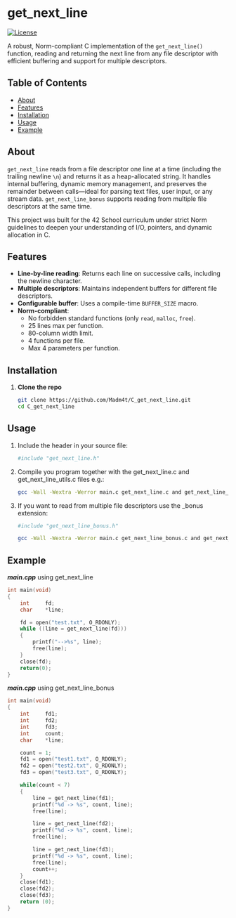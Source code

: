 # get_next_line

[![License](https://img.shields.io/badge/license-Unlicense-blue)](/LICENSE)

A robust, Norm-compliant C implementation of the `get_next_line()` function, reading and returning the next line from any file descriptor with efficient buffering and support for multiple descriptors.

## Table of Contents

- [About](#about)  
- [Features](#features)  
- [Installation](#installation)  
- [Usage](#usage)  
- [Example](#example)  

## About

`get_next_line` reads from a file descriptor one line at a time (including the trailing newline `\n`) and returns it as a heap-allocated string. It handles internal buffering, dynamic memory management, and preserves the remainder between calls—ideal for parsing text files, user input, or any stream data.
`get_next_line_bonus` supports reading from multiple file descriptors at the same time.

This project was built for the 42 School curriculum under strict Norm guidelines to deepen your understanding of I/O, pointers, and dynamic allocation in C.

## Features

- **Line-by-line reading**: Returns each line on successive calls, including the newline character.  
- **Multiple descriptors**: Maintains independent buffers for different file descriptors.  
- **Configurable buffer**: Uses a compile-time `BUFFER_SIZE` macro.  
- **Norm-compliant**:  
  - No forbidden standard functions (only `read`, `malloc`, `free`).  
  - 25 lines max per function.  
  - 80-column width limit.  
  - 4 functions per file.  
  - Max 4 parameters per function.  

## Installation

1. **Clone the repo**  
   ```bash
   git clone https://github.com/Madm4t/C_get_next_line.git
   cd C_get_next_line

## Usage

1. Include the header in your source file:
   ```bash
   #include "get_next_line.h"
2. Compile you program together with the get_next_line.c and get_next_line_utils.c files e.g.:
   ```bash
   gcc -Wall -Wextra -Werror main.c get_next_line.c and get_next_line_utils.c -o my_app

3. If you want to read from multiple file descriptors use the _bonus extension:
   ```bash
   #include "get_next_line_bonus.h"
   ```
   ```bash
   gcc -Wall -Wextra -Werror main.c get_next_line_bonus.c and get_next_line_utils_bonus.c -o my_app

## Example
***main.cpp*** using get_next_line
```c
int	main(void)
{
	int		fd;
	char	*line;

	fd = open("test.txt", O_RDONLY);
	while ((line = get_next_line(fd)))
	{
		printf("-->%s", line);
		free(line);
	}
	close(fd);
	return(0);
}
```
***main.cpp*** using get_next_line_bonus
```c
int main(void)
{
	int		fd1;
	int		fd2;
	int		fd3;
	int		count;
	char	*line;

	count = 1;
	fd1 = open("test1.txt", O_RDONLY);
	fd2 = open("test2.txt", O_RDONLY);
	fd3 = open("test3.txt", O_RDONLY);

	while(count < 7)
	{
		line = get_next_line(fd1);
		printf("%d -> %s", count, line);
		free(line);

		line = get_next_line(fd2);
		printf("%d -> %s", count, line);
		free(line);

		line = get_next_line(fd3);
		printf("%d -> %s", count, line);
		free(line);
		count++;
	}
	close(fd1);
	close(fd2);
	close(fd3);
	return (0);
}
```
